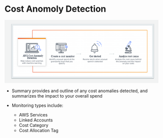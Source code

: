 # Cost Anomoly Detection

![Alt text](images/cost-anomoly-detection.png)

- Summary provides and outline of any cost anomalies detected, and summarizes the impact to your overall spend

- Monitoring types include:

    - AWS Services
    - Linked Accounts
    - Cost Category
    - Cost Allocation Tag